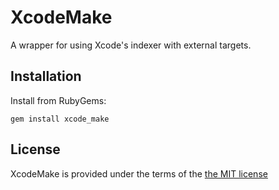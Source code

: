 XcodeMake
===

A wrapper for using Xcode's indexer with external targets.

Installation
---

Install from RubyGems:

`gem install xcode_make`

License
---
XcodeMake is provided under the terms of the [the MIT license][license]

[license]:http://www.opensource.org/licenses/MIT
